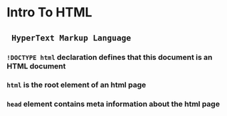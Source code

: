 # Intro To HTML
## `` HyperText Markup Language``
### ``!DOCTYPE html`` declaration defines that this document is an HTML document
### ``html`` is the root element of an html page
### ``head`` element contains meta information about the html page


